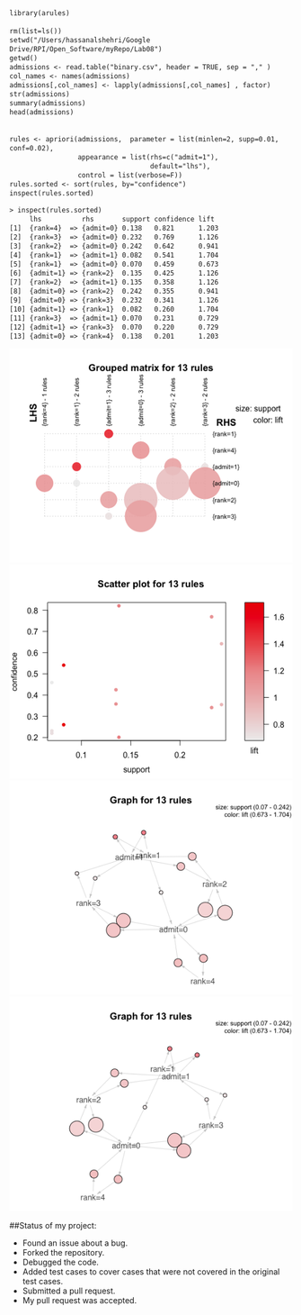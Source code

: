 
```
library(arules)

rm(list=ls()) 
setwd("/Users/hassanalshehri/Google Drive/RPI/Open_Software/myRepo/Lab08")
getwd()
admissions <- read.table("binary.csv", header = TRUE, sep = "," )
col_names <- names(admissions)
admissions[,col_names] <- lapply(admissions[,col_names] , factor)
str(admissions)
summary(admissions)
head(admissions)


rules <- apriori(admissions,  parameter = list(minlen=2, supp=0.01, conf=0.02),
                 appearance = list(rhs=c("admit=1"), 
                                   default="lhs"),
                 control = list(verbose=F))
rules.sorted <- sort(rules, by="confidence")
inspect(rules.sorted)

```

```
> inspect(rules.sorted)
     lhs          rhs       support confidence lift 
[1]  {rank=4}  => {admit=0} 0.138   0.821      1.203 
[2]  {rank=3}  => {admit=0} 0.232   0.769      1.126
[3]  {rank=2}  => {admit=0} 0.242   0.642      0.941
[4]  {rank=1}  => {admit=1} 0.082   0.541      1.704
[5]  {rank=1}  => {admit=0} 0.070   0.459      0.673
[6]  {admit=1} => {rank=2}  0.135   0.425      1.126
[7]  {rank=2}  => {admit=1} 0.135   0.358      1.126
[8]  {admit=0} => {rank=2}  0.242   0.355      0.941 
[9]  {admit=0} => {rank=3}  0.232   0.341      1.126 
[10] {admit=1} => {rank=1}  0.082   0.260      1.704
[11] {rank=3}  => {admit=1} 0.070   0.231      0.729
[12] {admit=1} => {rank=3}  0.070   0.220      0.729
[13] {admit=0} => {rank=4}  0.138   0.201      1.203
```


![Plot](./Rplot.png)
![Plot](./Rplot01.png)
![Plot](./Rplot02.png)
![Plot](./Rplot03.png)


##Status of my project:
- Found an issue about a bug.
- Forked the repository. 
- Debugged the code.
- Added test cases to cover cases that were not covered in the original test cases. 
- Submitted a pull request.
- My pull request was accepted.
